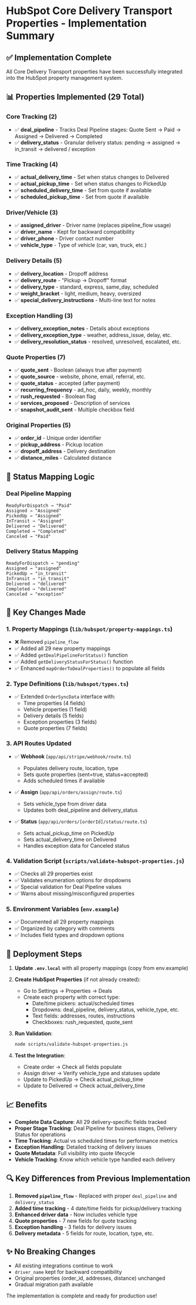 # HubSpot Core Delivery Transport Properties - Implementation Summary

## ✅ Implementation Complete

All Core Delivery Transport properties have been successfully integrated into the HubSpot property management system.

## 📊 Properties Implemented (29 Total)

### Core Tracking (2)
- ✅ **deal_pipeline** - Tracks Deal Pipeline stages: Quote Sent → Paid → Assigned → Delivered → Completed
- ✅ **delivery_status** - Granular delivery status: pending → assigned → in_transit → delivered / exception

### Time Tracking (4)
- ✅ **actual_delivery_time** - Set when status changes to Delivered
- ✅ **actual_pickup_time** - Set when status changes to PickedUp
- ✅ **scheduled_delivery_time** - Set from quote if available
- ✅ **scheduled_pickup_time** - Set from quote if available

### Driver/Vehicle (3)
- ✅ **assigned_driver** - Driver name (replaces pipeline_flow usage)
- ✅ **driver_name** - Kept for backward compatibility
- ✅ **driver_phone** - Driver contact number
- ✅ **vehicle_type** - Type of vehicle (car, van, truck, etc.)

### Delivery Details (5)
- ✅ **delivery_location** - Dropoff address
- ✅ **delivery_route** - "Pickup → Dropoff" format
- ✅ **delivery_type** - standard, express, same_day, scheduled
- ✅ **weight_bracket** - light, medium, heavy, oversized
- ✅ **special_delivery_instructions** - Multi-line text for notes

### Exception Handling (3)
- ✅ **delivery_exception_notes** - Details about exceptions
- ✅ **delivery_exception_type** - weather, address_issue, delay, etc.
- ✅ **delivery_resolution_status** - resolved, unresolved, escalated, etc.

### Quote Properties (7)
- ✅ **quote_sent** - Boolean (always true after payment)
- ✅ **quote_source** - website, phone, email, referral, etc.
- ✅ **quote_status** - accepted (after payment)
- ✅ **recurring_frequency** - ad_hoc, daily, weekly, monthly
- ✅ **rush_requested** - Boolean flag
- ✅ **services_proposed** - Description of services
- ✅ **snapshot_audit_sent** - Multiple checkbox field

### Original Properties (5)
- ✅ **order_id** - Unique order identifier
- ✅ **pickup_address** - Pickup location
- ✅ **dropoff_address** - Delivery destination  
- ✅ **distance_miles** - Calculated distance

## 🔄 Status Mapping Logic

### Deal Pipeline Mapping
```
ReadyForDispatch → "Paid"
Assigned → "Assigned"
PickedUp → "Assigned"
InTransit → "Assigned"
Delivered → "Delivered"
Completed → "Completed"
Canceled → "Paid"
```

### Delivery Status Mapping
```
ReadyForDispatch → "pending"
Assigned → "assigned"
PickedUp → "in_transit"
InTransit → "in_transit"
Delivered → "delivered"
Completed → "delivered"
Canceled → "exception"
```

## 📝 Key Changes Made

### 1. Property Mappings (`lib/hubspot/property-mappings.ts`)
- ❌ Removed `pipeline_flow` 
- ✅ Added all 29 new property mappings
- ✅ Added `getDealPipelineForStatus()` function
- ✅ Added `getDeliveryStatusForStatus()` function
- ✅ Enhanced `mapOrderToDealProperties()` to populate all fields

### 2. Type Definitions (`lib/hubspot/types.ts`)
- ✅ Extended `OrderSyncData` interface with:
  - Time properties (4 fields)
  - Vehicle properties (1 field)
  - Delivery details (5 fields)
  - Exception properties (3 fields)
  - Quote properties (7 fields)

### 3. API Routes Updated
- ✅ **Webhook** (`app/api/stripe/webhook/route.ts`)
  - Populates delivery route, location, type
  - Sets quote properties (sent=true, status=accepted)
  - Adds scheduled times if available
  
- ✅ **Assign** (`app/api/orders/assign/route.ts`)
  - Sets vehicle_type from driver data
  - Updates both deal_pipeline and delivery_status
  
- ✅ **Status** (`app/api/orders/[orderId]/status/route.ts`)
  - Sets actual_pickup_time on PickedUp
  - Sets actual_delivery_time on Delivered
  - Handles exception data for Canceled status

### 4. Validation Script (`scripts/validate-hubspot-properties.js`)
- ✅ Checks all 29 properties exist
- ✅ Validates enumeration options for dropdowns
- ✅ Special validation for Deal Pipeline values
- ✅ Warns about missing/misconfigured properties

### 5. Environment Variables (`env.example`)
- ✅ Documented all 29 property mappings
- ✅ Organized by category with comments
- ✅ Includes field types and dropdown options

## 🚀 Deployment Steps

1. **Update `.env.local`** with all property mappings (copy from env.example)

2. **Create HubSpot Properties** (if not already created):
   - Go to Settings → Properties → Deals
   - Create each property with correct type:
     - Date/time pickers: actual/scheduled times
     - Dropdowns: deal_pipeline, delivery_status, vehicle_type, etc.
     - Text fields: addresses, routes, instructions
     - Checkboxes: rush_requested, quote_sent

3. **Run Validation**:
   ```bash
   node scripts/validate-hubspot-properties.js
   ```

4. **Test the Integration**:
   - Create order → Check all fields populate
   - Assign driver → Verify vehicle_type and statuses update
   - Update to PickedUp → Check actual_pickup_time
   - Update to Delivered → Check actual_delivery_time

## 📈 Benefits

- **Complete Data Capture**: All 29 delivery-specific fields tracked
- **Proper Stage Tracking**: Deal Pipeline for business stages, Delivery Status for operations
- **Time Tracking**: Actual vs scheduled times for performance metrics
- **Exception Handling**: Detailed tracking of delivery issues
- **Quote Metadata**: Full visibility into quote lifecycle
- **Vehicle Tracking**: Know which vehicle type handled each delivery

## 🔍 Key Differences from Previous Implementation

1. **Removed `pipeline_flow`** - Replaced with proper `deal_pipeline` and `delivery_status`
2. **Added time tracking** - 4 date/time fields for pickup/delivery tracking
3. **Enhanced driver data** - Now includes vehicle type
4. **Quote properties** - 7 new fields for quote tracking
5. **Exception handling** - 3 fields for delivery issues
6. **Delivery metadata** - 5 fields for route, location, type, etc.

## ✨ No Breaking Changes

- All existing integrations continue to work
- `driver_name` kept for backward compatibility
- Original properties (order_id, addresses, distance) unchanged
- Gradual migration path available

The implementation is complete and ready for production use!
